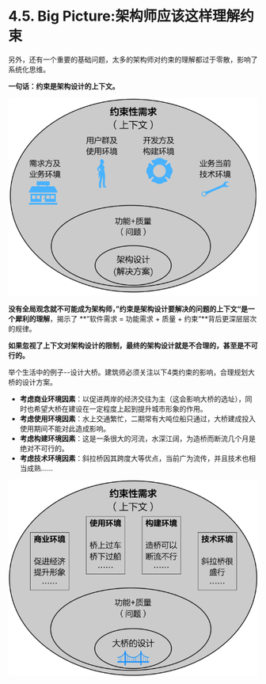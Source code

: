 # 4.5. Big Picture:架构师应该这样理解约束

另外，还有一个重要的基础问题，太多的架构师对约束的理解都过于零散，影响了系统化思维。

**一句话：约束是架构设计的上下文。**

![约束是架构设计的上下文，决不能忽视](images/约束是架构设计的上下文.png)

**没有全局观念就不可能成为架构师，”约束是架构设计要解决的问题的上下文“是一个犀利的理解**，揭示了 **”软件需求 = 功能需求 + 质量 + 约束“**背后更深层层次的规律。

**如果忽视了上下文对架构设计的限制，最终的架构设计就是不合理的，甚至是不可行的。**

举个生活中的例子--设计大桥。建筑师必须关注以下4类约束的影响，合理规划大桥的设计方案。

- **考虑商业环境因素**：以促进两岸的经济交往为主（这会影响大桥的选址），同时也希望大桥在建设在一定程度上起到提升城市形象的作用。
- **考虑使用环境因素**：水上交通繁忙，二期常有大吨位船只通过，大桥建成投入使用期间不能对此造成影响。
- **考虑构建环境因素**：这是一条很大的河流，水深江阔，为造桥而断流几个月是绝对不可行的。
- **考虑技术环境因素**：斜拉桥因其跨度大等优点，当前广为流传，并且技术也相当成熟......

![设计大桥:也需要考虑”四类约束“的影响](images/设计大桥的约束上下文.png)
